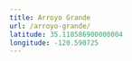 ```yaml
---
title: Arroyo Grande
url: /arroyo-grande/
latitude: 35.118586900000004
longitude: -120.590725
---
```

